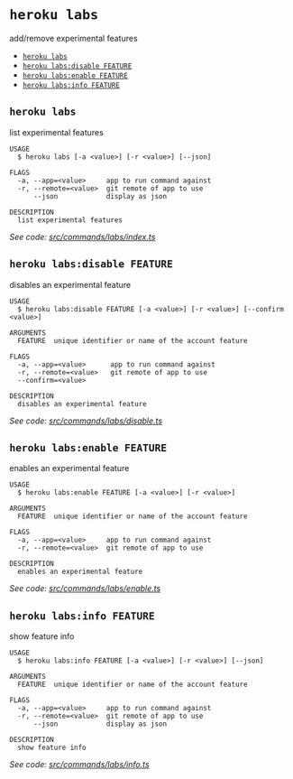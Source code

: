 `heroku labs`
=============

add/remove experimental features

* [`heroku labs`](#heroku-labs)
* [`heroku labs:disable FEATURE`](#heroku-labsdisable-feature)
* [`heroku labs:enable FEATURE`](#heroku-labsenable-feature)
* [`heroku labs:info FEATURE`](#heroku-labsinfo-feature)

## `heroku labs`

list experimental features

```
USAGE
  $ heroku labs [-a <value>] [-r <value>] [--json]

FLAGS
  -a, --app=<value>     app to run command against
  -r, --remote=<value>  git remote of app to use
      --json            display as json

DESCRIPTION
  list experimental features
```

_See code: [src/commands/labs/index.ts](https://github.com/heroku/cli/blob/v10.14.1-beta.0/packages/cli/src/commands/labs/index.ts)_

## `heroku labs:disable FEATURE`

disables an experimental feature

```
USAGE
  $ heroku labs:disable FEATURE [-a <value>] [-r <value>] [--confirm <value>]

ARGUMENTS
  FEATURE  unique identifier or name of the account feature

FLAGS
  -a, --app=<value>      app to run command against
  -r, --remote=<value>   git remote of app to use
  --confirm=<value>

DESCRIPTION
  disables an experimental feature
```

_See code: [src/commands/labs/disable.ts](https://github.com/heroku/cli/blob/v10.14.1-beta.0/packages/cli/src/commands/labs/disable.ts)_

## `heroku labs:enable FEATURE`

enables an experimental feature

```
USAGE
  $ heroku labs:enable FEATURE [-a <value>] [-r <value>]

ARGUMENTS
  FEATURE  unique identifier or name of the account feature

FLAGS
  -a, --app=<value>     app to run command against
  -r, --remote=<value>  git remote of app to use

DESCRIPTION
  enables an experimental feature
```

_See code: [src/commands/labs/enable.ts](https://github.com/heroku/cli/blob/v10.14.1-beta.0/packages/cli/src/commands/labs/enable.ts)_

## `heroku labs:info FEATURE`

show feature info

```
USAGE
  $ heroku labs:info FEATURE [-a <value>] [-r <value>] [--json]

ARGUMENTS
  FEATURE  unique identifier or name of the account feature

FLAGS
  -a, --app=<value>     app to run command against
  -r, --remote=<value>  git remote of app to use
      --json            display as json

DESCRIPTION
  show feature info
```

_See code: [src/commands/labs/info.ts](https://github.com/heroku/cli/blob/v10.14.1-beta.0/packages/cli/src/commands/labs/info.ts)_
